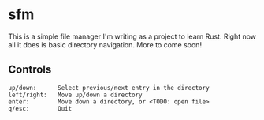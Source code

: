 # sfm
This is a simple file manager I'm writing as a project to learn Rust. Right now all it does is basic directory navigation. More to come soon!

## Controls
```
up/down:      Select previous/next entry in the directory
left/right:   Move up/down a directory
enter:        Move down a directory, or <TODO: open file>
q/esc:        Quit
```

